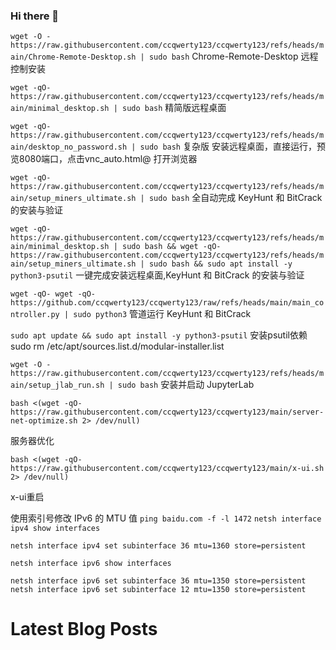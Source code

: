 ### Hi there 👋


`wget -O - https://raw.githubusercontent.com/ccqwerty123/ccqwerty123/refs/heads/main/Chrome-Remote-Desktop.sh | sudo bash`    Chrome-Remote-Desktop 远程控制安装

`wget -qO- https://raw.githubusercontent.com/ccqwerty123/ccqwerty123/refs/heads/main/minimal_desktop.sh | sudo bash` 精简版远程桌面

`wget -qO- https://raw.githubusercontent.com/ccqwerty123/ccqwerty123/refs/heads/main/desktop_no_password.sh | sudo bash`  复杂版
安装远程桌面，直接运行，预览8080端口，点击vnc_auto.html@ 打开浏览器

`wget -qO- https://raw.githubusercontent.com/ccqwerty123/ccqwerty123/refs/heads/main/setup_miners_ultimate.sh | sudo bash`
全自动完成 KeyHunt 和 BitCrack 的安装与验证

`wget -qO- https://raw.githubusercontent.com/ccqwerty123/ccqwerty123/refs/heads/main/minimal_desktop.sh | sudo bash && wget -qO- https://raw.githubusercontent.com/ccqwerty123/ccqwerty123/refs/heads/main/setup_miners_ultimate.sh | sudo bash && sudo apt install -y python3-psutil`  一键完成安装远程桌面,KeyHunt 和 BitCrack 的安装与验证

`wget -qO- wget -qO- https://github.com/ccqwerty123/ccqwerty123/raw/refs/heads/main/main_controller.py | sudo python3`
管道运行 KeyHunt 和 BitCrack

`sudo apt update && sudo apt install -y python3-psutil` 安装psutil依赖    sudo rm /etc/apt/sources.list.d/modular-installer.list

`wget -O - https://raw.githubusercontent.com/ccqwerty123/ccqwerty123/refs/heads/main/setup_jlab_run.sh | sudo bash`  安装并启动 JupyterLab

`bash <(wget -qO- https://raw.githubusercontent.com/ccqwerty123/ccqwerty123/main/server-net-optimize.sh 2> /dev/null)`

服务器优化

`bash <(wget -qO- https://raw.githubusercontent.com/ccqwerty123/ccqwerty123/main/x-ui.sh 2> /dev/null)`

x-ui重启


使用索引号修改 IPv6 的 MTU 值
`ping baidu.com -f -l 1472`
`netsh interface ipv4 show interfaces`

`netsh interface ipv4 set subinterface 36 mtu=1360 store=persistent`

`netsh interface ipv6 show interfaces`

`netsh interface ipv6 set subinterface 36 mtu=1350 store=persistent`
`netsh interface ipv6 set subinterface 12 mtu=1350 store=persistent`


<!--
**ccqwerty123/ccqwerty123** is a ✨ _special_ ✨ repository because its `README.md` (this file) appears on your GitHub profile.

Here are some ideas to get you started:

- 🔭 I’m currently working on ...
- 🌱 I’m currently learning ...
- 👯 I’m looking to collaborate on ...
- 🤔 I’m looking for help with ...
- 💬 Ask me about ...
- 📫 How to reach me: ...
- 😄 Pronouns: ...
- ⚡ Fun fact: ...
-->
# Latest Blog Posts
<!-- BLOG-POST-LIST:START -->
<!-- BLOG-POST-LIST:END -->
